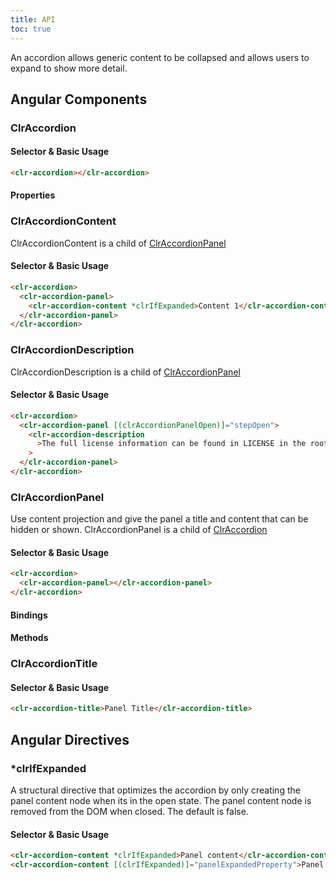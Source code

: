 ```yaml
---
title: API
toc: true
---
```


An accordion allows generic content to be collapsed and allows users to expand to show more detail.

## Angular Components

### ClrAccordion

#### Selector & Basic Usage

<doc-code>

```html
<clr-accordion></clr-accordion>
```

</doc-code>

#### Properties

<DocComponentApi component="ClrAccordion" item="bindings" />

### ClrAccordionContent

ClrAccordionContent is a child of [ClrAccordionPanel](./api/#clraccordionpanel)

#### Selector & Basic Usage

<doc-code>

```html
<clr-accordion>
  <clr-accordion-panel>
    <clr-accordion-content *clrIfExpanded>Content 1</clr-accordion-content>
  </clr-accordion-panel>
</clr-accordion>
```

</doc-code>

### ClrAccordionDescription

ClrAccordionDescription is a child of [ClrAccordionPanel](./api/#clraccordionpanel)

#### Selector & Basic Usage

<doc-code>

```html
<clr-accordion>
  <clr-accordion-panel [(clrAccordionPanelOpen)]="stepOpen">
    <clr-accordion-description
      >The full license information can be found in LICENSE in the root directory.</clr-accordion-description
    >
  </clr-accordion-panel>
</clr-accordion>
```

</doc-code>

### ClrAccordionPanel

Use content projection and give the panel a title and content that can be hidden or shown.
ClrAccordionPanel is a child of [ClrAccordion](./api/#clraccordion)

#### Selector & Basic Usage

<doc-code>

```html
<clr-accordion>
  <clr-accordion-panel></clr-accordion-panel>
</clr-accordion>
```

</doc-code>

#### Bindings

<DocComponentApi component="ClrAccordionPanel" item="bindings" />

#### Methods

<DocComponentApi component="ClrAccordionPanel" item="methods" />

### ClrAccordionTitle

#### Selector & Basic Usage

<doc-code>

```html
<clr-accordion-title>Panel Title</clr-accordion-title>
```

</doc-code>

## Angular Directives

### \*clrIfExpanded

A structural directive that optimizes the accordion by only creating the panel content node when its in the open
state. The panel content node is removed from the DOM when closed. The default is false.

#### Selector & Basic Usage

<doc-code>

```html
<clr-accordion-content *clrIfExpanded>Panel content</clr-accordion-content>
<clr-accordion-content [(clrIfExpanded)]="panelExpandedProperty">Panel content</clr-accordion-content>
```

</doc-code>
